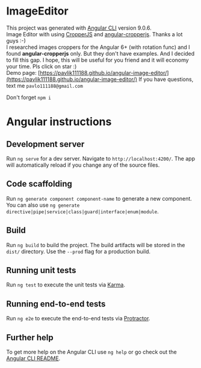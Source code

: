 # ImageEditor

This project was generated with [Angular CLI](https://github.com/angular/angular-cli) version 9.0.6. <br>
Image Editor with using [CropperJS](https://fengyuanchen.github.io/cropperjs/) and [angular-cropperjs](https://github.com/matheusdavidson/angular-cropperjs). Thanks a lot guys :-) <br>
I researched images croppers for the Angular 6+ (with rotation func) and I found <b>angular-cropperjs</b> only. But they don't have examples. And I decided to fill this gap. I hope, this will be useful for you friend and it will economy your time. Pls click on star :) <br />
Demo page: [https://pavlik111188.github.io/angular-image-editor/](https://pavlik111188.github.io/angular-image-editor/)
If you have questions, text me `pavlo111188@gmail.com`

Don't forget `npm i`

# Angular instructions
## Development server

Run `ng serve` for a dev server. Navigate to `http://localhost:4200/`. The app will automatically reload if you change any of the source files.

## Code scaffolding

Run `ng generate component component-name` to generate a new component. You can also use `ng generate directive|pipe|service|class|guard|interface|enum|module`.

## Build

Run `ng build` to build the project. The build artifacts will be stored in the `dist/` directory. Use the `--prod` flag for a production build.

## Running unit tests

Run `ng test` to execute the unit tests via [Karma](https://karma-runner.github.io).

## Running end-to-end tests

Run `ng e2e` to execute the end-to-end tests via [Protractor](http://www.protractortest.org/).

## Further help

To get more help on the Angular CLI use `ng help` or go check out the [Angular CLI README](https://github.com/angular/angular-cli/blob/master/README.md).
